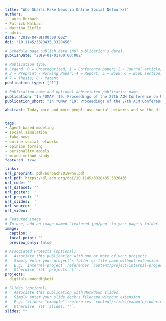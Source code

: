 ```yaml
---
title: "Who Shares Fake News in Online Social Networks?"
authors:
- Laura Burbach
- Patrick Halbach
- Martina Ziefle
- admin
date: "2019-04-01T00:00:00Z"
doi: "10.1145/3320435.3320456"

# Schedule page publish date (NOT publication's date).
publishDate: "2019-01-01T00:00:00Z"

# Publication type.
# Legend: 0 = Uncategorized; 1 = Conference paper; 2 = Journal article;
# 3 = Preprint / Working Paper; 4 = Report; 5 = Book; 6 = Book section;
# 7 = Thesis; 8 = Patent
publication_types: ["1"]

# Publication name and optional abbreviated publication name.
publication: "In *UMAP '19: Proceedings of the 27th ACM Conference on User Modeling, Adaptation and Personalization*"
publication_short: "In *UMAP '19: Proceedings of the 27th ACM Conference on User Modeling, Adaptation and Personalization*"

abstract: Today more and more people use social networks and so the differences in personalities of users become more diversified. The same holds true for available news content. To test if regular news and fake news are distributed similarly and to what extent this depends on the personality and behavior of individuals, we conducted a mixed-method study. Through an online questionnaire we measured personality traits of individuals in social networks, how they behave, and how they are connected to each other. Using this data, we developed an agent-based model of an online social network. Using our model, an average of 92% of regular news and 98% of fake news were disseminated to the whole network. Network density turned out to be more important for dissemination than the differences in personality and behavior of individuals. Thus the spread of fake news can not only be addressed by focusing on the personality of individual users and their associated behavior. Systemic approaches---integrating both human and algorithm---must be considered to effectively combat fake news.


tags:
- Agent-based modeling
- social simulation
- fake news
- online social networks
- opinion forming
- personality models
- mixed-method study
featured: true

links:
url_preprint: pdf/burbach2019who.pdf
url_pdf: https://dl.acm.org/doi/10.1145/3320435.3320456
url_code: ''
url_dataset: ''
url_poster: ''
url_project: ''
url_slides: ''
url_source: ''
url_video: ''

# Featured image
# To use, add an image named `featured.jpg/png` to your page's folder. 
image:
  caption: ''
  focal_point: ""
  preview_only: false

# Associated Projects (optional).
#   Associate this publication with one or more of your projects.
#   Simply enter your project's folder or file name without extension.
#   E.g. `internal-project` references `content/project/internal-project/index.md`.
#   Otherwise, set `projects: []`.
projects:
- digitale-muendigkeit

# Slides (optional).
#   Associate this publication with Markdown slides.
#   Simply enter your slide deck's filename without extension.
#   E.g. `slides: "example"` references `content/slides/example/index.md`.
#   Otherwise, set `slides: ""`.
slides: ""
---
```


